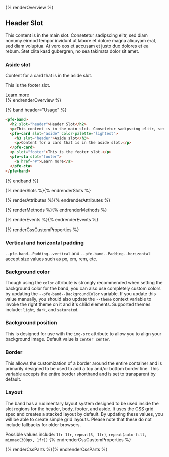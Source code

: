 {% renderOverview %}
  <div class="faux-band">
    <pfe-band>
      <h2 slot="header" class="no-header-styles">Header Slot</h2>
      <p>This content is in the main slot. Consetetur sadipscing elitr, sed diam nonumy eirmod tempor invidunt ut labore et dolore magna aliquyam erat, sed diam voluptua. At vero eos et accusam et justo duo dolores et ea rebum. Stet clita kasd gubergren, no sea takimata dolor sit amet.</p>
      <pfe-card slot="aside" color-palette="lightest">
        <h3 slot="header" class="no-header-styles">Aside slot</h3>
        <p>Content for a card that is in the aside slot.</p>
      </pfe-card>
      <p slot="footer">This is the footer slot.</p>
      <pfe-cta slot="footer">
        <a href="#">Learn more</a>
      </pfe-cta>
    </pfe-band>
  </div>
{% endrenderOverview %}

{% band header="Usage" %}
  ```html
  <pfe-band>
    <h2 slot="header">Header Slot</h2>
    <p>This content is in the main slot. Consetetur sadipscing elitr, sed diam nonumy eirmod tempor invidunt ut labore et dolore magna aliquyam erat, sed diam voluptua. At vero eos et accusam et justo duo dolores et ea rebum. Stet clita kasd gubergren, no sea takimata dolor sit amet.</p>
    <pfe-card slot="aside" color-palette="lightest">
      <h3 slot="header">Aside slot</h3>
      <p>Content for a card that is in the aside slot.</p>
    </pfe-card>
    <p slot="footer">This is the footer slot.</p>
    <pfe-cta slot="footer">
      <a href="#">Learn more</a>
    </pfe-cta>
  </pfe-band>
  ```
{% endband %}

{% renderSlots %}{% endrenderSlots %}

{% renderAttributes %}{% endrenderAttributes %}

{% renderMethods %}{% endrenderMethods %}

{% renderEvents %}{% endrenderEvents %}

{% renderCssCustomProperties %}
  ### Vertical and horizontal padding
  `--pfe-band--Padding--vertical` and `--pfe-band--Padding--horizontal` accept size values such as px, em, rem, etc.

  ### Background color
  Though using the `color` attribute is strongly recommended when setting the background color for the band, you can also use completely custom colors by updating the `--pfe-band--BackgroundColor` variable.  If you update this value manually, you should also update the `--theme` context variable to invoke the right theme on it and it's child elements.  Supported themes include: `light`, `dark`, and `saturated`.

  ### Background position
  This is designed for use with the `img-src` attribute to allow you to align your background image.  Default value is `center center`.

  ### Border
  This allows the customization of a border around the entire container and is primarily designed to be used to add a top and/or bottom border line.  This variable accepts the entire border shorthand and is set to transparent by default.

  ### Layout
  The band has a rudimentary layout system designed to be used inside the slot regions for the header, body, footer, and aside.  It uses the CSS grid spec and creates a stacked layout by default.  By updating these values, you will be able to create simple grid layouts.  Please note that these do not include fallbacks for older browsers.

  Possible values include: `1fr 1fr`, `repeat(3, 1fr)`, `repeat(auto-fill, minmax(300px, 1fr))`
{% endrenderCssCustomProperties %}

{% renderCssParts %}{% endrenderCssParts %}

